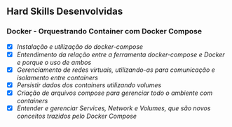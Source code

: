 ## Hard Skills Desenvolvidas

### Docker - Orquestrando Container com Docker Compose

- [X] _Instalação e utilização do docker-compose_
- [X] _Entendimento da relação entre a ferramenta docker-compose e Docker e porque o uso de ambos_
- [X] _Gerenciamento de redes virtuais, utilizando-as para comunicação e isolamento entre containers_
- [X] _Persistir dados dos containers utilizando volumes_
- [X] _Criação de arquivos compose para gerenciar todo o ambiente com containers_
- [X] _Entender e gerenciar Services, Network e Volumes, que são novos conceitos trazidos pelo Docker Compose_
